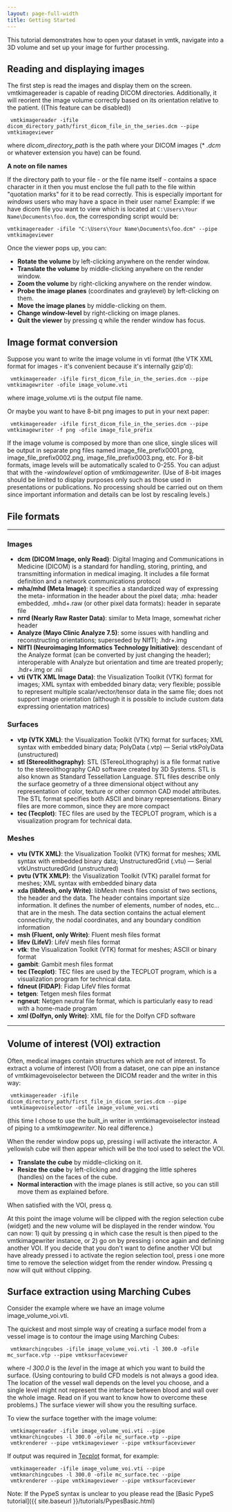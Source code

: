 ```yaml
---
layout: page-full-width
title: Getting Started
---
```


This tutorial demonstrates how to open your dataset in vmtk, navigate into a 3D volume and set up your image for further processing.

## Reading and displaying images

The first step is read the images and display them on the screen. vmtkimagereader is capable of reading DICOM directories. Additionally, it will reorient the image volume correctly based on its orientation relative to the patient. ((This feature can be disabled))

     vmtkimagereader -ifile dicom_directory_path/first_dicom_file_in_the_series.dcm --pipe vmtkimageviewer

where *dicom_directory_path* is the path where your DICOM images (* *.dcm* or whatever extension you have) can be found.

**A note on file names**

If the directory path to your file - or the file name itself - contains a space character in it then you must enclose the full path to the file within "quotation marks" for it to be read correctly. This is especially important for *windows* users who may have a space in their user name! Example: if we have dicom file you want to view which is located at `C:\Users\Your Name\Documents\foo.dcm`, the corresponding script would be:

    vmtkimagereader -ifile "C:\Users\Your Name\Documents\foo.dcm" --pipe vmtkimageviewer

Once the viewer pops up, you can:

+ **Rotate the volume** by left-clicking anywhere on the render window.
+ **Translate the volume** by middle-clicking anywhere on the render window.
+ **Zoom the volume** by right-clicking anywhere on the render window.
+ **Probe the image planes** (coordinates and graylevel) by left-clicking on them.
+ **Move the image planes** by middle-clicking on them.
+ **Change window-level** by right-clicking on image planes.
+ **Quit the viewer** by pressing q while the render window has focus.

## Image format conversion

Suppose you want to write the image volume in vti format (the VTK XML format for images - it's convenient because it's internally gzip'd):

     vmtkimagereader -ifile first_dicom_file_in_the_series.dcm --pipe vmtkimagewriter -ofile image_volume.vti

where image_volume.vti is the output file name.

Or maybe you want to have 8-bit png images to put in your next paper:

     vmtkimagereader -ifile first_dicom_file_in_the_series.dcm --pipe vmtkimagewriter -f png -ofile image_file_prefix

If the image volume is composed by more than one slice, single slices will be output in separate png files named image_file_prefix0001.png, image_file_prefix0002.png, image_file_prefix0003.png, etc. For 8-bit formats, image levels will be automatically scaled to 0-255. You can adjust that with the *-windowlevel* option of *vmtkimagewriter*. (Use of 8-bit images should be limited to display purposes only such as those used in presentations or publications. No processing should be carried out on them since important information and details can be lost by rescaling levels.)

## File formats
---

### Images

+ **dcm (DICOM Image, only Read)**: Digital Imaging and Communications in Medicine (DICOM) is a standard for handling, storing, printing, and transmitting information in medical imaging. It includes a file format definition and a network communications protocol
+ **mha/mhd (Meta Image)**: it specifies a standardized way of expressing the meta- information in the header about the pixel data; .mha: header embedded, .mhd+.raw (or other pixel data formats): header in separate file
+ **nrrd (Nearly Raw Raster Data)**: similar to Meta Image, somewhat richer header
+ **Analyze (Mayo Clinic Analyze 7.5)**: some issues with handling and reconstructing orientations; superseded by NIfTI; .hdr+.img
+ **NIfTI (Neuroimaging Informatics Technology Initiative)**: descendant of the Analyze format (can be converted by just changing the header); interoperable with Analyze but orientation and time are treated properly; .hdr+.img or .nii
+ **vti (VTK XML Image Data)**: the Visualization Toolkit (VTK) format for images; XML syntax with embedded binary data; very flexible; possible to represent multiple scalar/vector/tensor data in the same file; does not support image orientation (although it is possible to include custom data expressing orientation matrices)


### Surfaces

+ **vtp (VTK XML)**: the Visualization Toolkit (VTK) format for surfaces; XML syntax with embedded binary data; PolyData (.vtp) — Serial vtkPolyData (unstructured)
+ **stl (Stereolithography)**: STL (STereoLithography) is a file format native to the stereolithography CAD software created by 3D Systems. STL is also known as Standard Tessellation Language. STL files describe only the surface geometry of a three dimensional object without any representation of color, texture or other common CAD model attributes. The STL format specifies both ASCII and binary representations. Binary files are more common, since they are more compact
+ **tec (Tecplot)**: TEC files are used by the TECPLOT program, which is a visualization program for technical data.

### Meshes

+ **vtu (VTK XML)**: the Visualization Toolkit (VTK) format for meshes; XML syntax with embedded binary data; UnstructuredGrid (.vtu) — Serial vtkUnstructuredGrid (unstructured)
+ **pvtu (VTK XMLP)**: the Visualization Toolkit (VTK) parallel format for meshes; XML syntax with embedded binary data
+ **xda (libMesh, only Write)**: libMesh mesh files consist of two sections, the header and the data. The header contains important size information. It defines the number of elements, number of nodes, etc... that are in the mesh. The data section contains the actual element connectivity, the nodal coordinates, and any boundary condition information
+ **msh (Fluent, only Write)**: Fluent mesh files format
+ **lifev (LifeV)**: LifeV mesh files format
+ **vtk**:  the Visualization Toolkit (VTK) format for meshes; ASCII or binary format
+ **gambit**: Gambit mesh files format
+ **tec (Tecplot)**: TEC files are used by the TECPLOT program, which is a visualization program for technical data.
+ **fdneut (FIDAP)**: Fidap LifeV files format
+ **tetgen**: Tetgen mesh files format
+ **ngneut**:  Netgen neutral file format, which is particularly easy to read with a home-made program
+ **xml (Dolfyn, only Write)**: XML file for the Dolfyn CFD software

---

## Volume of interest (VOI) extraction

Often, medical images contain structures which are not of interest. To extract a volume of interest (VOI) from a dataset, one can pipe an instance of vmtkimagevoiselector between the DICOM reader and the writer in this way:

     vmtkimagereader -ifile dicom_directory_path/first_file_in_dicom_series.dcm --pipe
     vmtkimagevoiselector -ofile image_volume_voi.vti

(this time I chose to use the built_in writer in vmtkimagevoiselector instead of piping to a *vmtkimagewriter*. No real difference.)

When the render window pops up, pressing i will activate the interactor. A yellowish cube will then appear which will be the tool used to select the VOI.

+ **Translate the cube** by middle-clicking on it.
+ **Resize the cube** by left-clicking and dragging the little spheres (handles) on the faces of the cube.
+ **Normal interaction** with the image planes is still active, so you can still move them as explained before.

When satisfied with the VOI, press q.

At this point the image volume will be clipped with the region selection cube (widget) and the new volume will be displayed in the render window. You can now: 1) quit by pressing q in which case the result is then piped to the vmtkimagewriter instance, or 2) go on by pressing i once again and defining another VOI. If you decide that you don't want to define another VOI but have already pressed i to activate the region selection tool, press i one more time to remove the selection widget from the render window. Pressing q now will quit without clipping.

## Surface extraction using Marching Cubes

Consider the example where we have an image volume image_volume_voi.vti.

The quickest and most simple way of creating a surface model from a vessel image is to contour the image using Marching Cubes:

     vmtkmarchingcubes -ifile image_volume_voi.vti -l 300.0 -ofile mc_surface.vtp --pipe vmtksurfaceviewer

where *-l 300.0* is the *level* in the image at which you want to build the surface. (Using contouring to build CFD models is not always a good idea. The location of the vessel wall depends on the level you choose, and a single level might not represent the interface between blood and wall over the whole image. Read on if you want to know how to overcome these problems.) The surface viewer will show you the resulting surface.

To view the surface together with the image volume:

     vmtkimagereader -ifile image_volume_voi.vti --pipe
     vmtkmarchingcubes -l 300.0 -ofile mc_surface.vtp --pipe
     vmtkrenderer --pipe vmtkimageviewer --pipe vmtksurfaceviewer

If output was required in [Tecplot](http://www.tecplot.com/) format, for example:

     vmtkimagereader -ifile image_volume_voi.vti --pipe
     vmtkmarchingcubes -l 300.0 -ofile mc_surface.tec --pipe
     vmtkrenderer --pipe vmtkimageviewer --pipe vmtksurfaceviewer

Note: If the PypeS syntax is unclear to you please read the [Basic PypeS tutorial]({{ site.baseurl }}/tutorials/PypesBasic.html)
